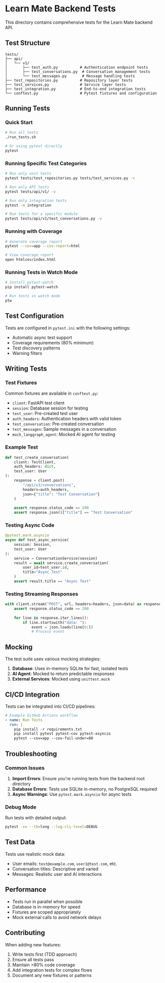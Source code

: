 # Learn Mate Backend Tests

This directory contains comprehensive tests for the Learn Mate backend API.

## Test Structure

```
tests/
├── api/
│   └── v1/
│       ├── test_auth.py          # Authentication endpoint tests
│       ├── test_conversations.py  # Conversation management tests
│       └── test_messages.py       # Message handling tests
├── test_repositories.py          # Repository layer tests
├── test_services.py              # Service layer tests
├── test_integration.py           # End-to-end integration tests
└── conftest.py                   # Pytest fixtures and configuration
```

## Running Tests

### Quick Start

```bash
# Run all tests
./run_tests.sh

# Or using pytest directly
pytest
```

### Running Specific Test Categories

```bash
# Run only unit tests
pytest tests/test_repositories.py tests/test_services.py -v

# Run only API tests
pytest tests/api/v1/ -v

# Run only integration tests
pytest -m integration

# Run tests for a specific module
pytest tests/api/v1/test_conversations.py -v
```

### Running with Coverage

```bash
# Generate coverage report
pytest --cov=app --cov-report=html

# View coverage report
open htmlcov/index.html
```

### Running Tests in Watch Mode

```bash
# Install pytest-watch
pip install pytest-watch

# Run tests in watch mode
ptw
```

## Test Configuration

Tests are configured in `pytest.ini` with the following settings:
- Automatic async test support
- Coverage requirements (80% minimum)
- Test discovery patterns
- Warning filters

## Writing Tests

### Test Fixtures

Common fixtures are available in `conftest.py`:

- `client`: FastAPI test client
- `session`: Database session for testing
- `test_user`: Pre-created test user
- `auth_headers`: Authentication headers with valid token
- `test_conversation`: Pre-created conversation
- `test_messages`: Sample messages in a conversation
- `mock_langgraph_agent`: Mocked AI agent for testing

### Example Test

```python
def test_create_conversation(
    client: TestClient,
    auth_headers: dict,
    test_user: User
):
    response = client.post(
        "/api/v1/conversations",
        headers=auth_headers,
        json={"title": "Test Conversation"}
    )
    
    assert response.status_code == 200
    assert response.json()["title"] == "Test Conversation"
```

### Testing Async Code

```python
@pytest.mark.asyncio
async def test_async_service(
    session: Session,
    test_user: User
):
    service = ConversationService(session)
    result = await service.create_conversation(
        user_id=test_user.id,
        title="Async Test"
    )
    assert result.title == "Async Test"
```

### Testing Streaming Responses

```python
with client.stream("POST", url, headers=headers, json=data) as response:
    assert response.status_code == 200
    
    for line in response.iter_lines():
        if line.startswith("data: "):
            event = json.loads(line[6:])
            # Process event
```

## Mocking

The test suite uses various mocking strategies:

1. **Database**: Uses in-memory SQLite for fast, isolated tests
2. **AI Agent**: Mocked to return predictable responses
3. **External Services**: Mocked using `unittest.mock`

## CI/CD Integration

Tests can be integrated into CI/CD pipelines:

```yaml
# Example GitHub Actions workflow
- name: Run Tests
  run: |
    pip install -r requirements.txt
    pip install pytest pytest-cov pytest-asyncio
    pytest --cov=app --cov-fail-under=80
```

## Troubleshooting

### Common Issues

1. **Import Errors**: Ensure you're running tests from the backend root directory
2. **Database Errors**: Tests use SQLite in-memory, no PostgreSQL required
3. **Async Warnings**: Use `pytest.mark.asyncio` for async tests

### Debug Mode

Run tests with detailed output:
```bash
pytest -vv --tb=long --log-cli-level=DEBUG
```

## Test Data

Tests use realistic mock data:
- User emails: `test@example.com`, `user1@test.com`, etc.
- Conversation titles: Descriptive and varied
- Messages: Realistic user and AI interactions

## Performance

- Tests run in parallel when possible
- Database is in-memory for speed
- Fixtures are scoped appropriately
- Mock external calls to avoid network delays

## Contributing

When adding new features:
1. Write tests first (TDD approach)
2. Ensure all tests pass
3. Maintain >80% code coverage
4. Add integration tests for complex flows
5. Document any new fixtures or patterns